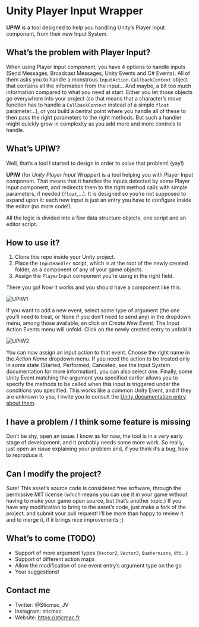 # Unity Player Input Wrapper

**UPIW** is a tool designed to help you handling Unity’s Player Input component, from their new Input System.

## What’s the problem with Player Input?

When using Player Input component, you have 4 options to handle inputs (Send Messages, Broadcast Messages, Unity Events and C# Events).
All of them asks you to handle a monstrous `InputAction.CallbackContext` object that contains all the information from the input… And maybe, a bit too much information compared to what you need at start.
Either you let those objects go everywhere into your project (so that means that a character’s move function has to handle a `CallbackContext` instead of a simple `float` parameter…), or you build a central point where you handle all of these to then pass the right parameters to the right methods.
But such a handler might quickly grow in complexity as you add more and more controls to handle.

## What’s UPIW?

Well, that’s a tool I started to design in order to solve that problem! (yay!)

**UPIW** (for *Unity Player Input Wrapper*) is a tool helping you with Player Input component.
That means that it handles the inputs detected by some Player Input component, and redirects them to the right method calls with simple parameters, if needed (`float`,…).
It is designed so you’re not supposed to expand upon it: each new input is just an entry you have to configure inside the editor (no more code!).

All the logic is divided into a few data structure objects, one script and an editor script.

## How to use it?

1. Clone this repo inside your Unity project.
2. Place the `InputHandler` script, which is at the root of the newly created folder, as a component of any of your game objects.
3. Assign the `PlayerInput` component you’re using in the right field.

There you go! Now it works and you should have a component like this:

![UPIW1](https://sticmac.fr/img/UPIW1.png)

If you want to add a new event, select some type of argument (the one you’ll need to treat, or None if you don’t need to send any) in the dropdown menu, among those available, an click on *Create New Event*.
The Input Action Events menu will unfold.
Click on the newly created entry to unfold it.

![UPIW2](https://sticmac.fr/img/UPIW2.png)

You can now assign an input action to that event.
Choose the right name in the *Action Name* dropdown menu.
If you need the action to be treated only in some state (Started, Performed, Canceled, see the Input System documentation for more information), you can also select one.
Finally, some Unity Event matching the argument you specified earlier allows you to specify the methods to be called when this input is triggered under the conditions you specified.
This works like a common Unity Event, and if they are unknown to you, I invite you to consult the [Unity documentation entry about them](https://docs.unity3d.com/Manual/UnityEvents.html).

## I have a problem / I think some feature is missing

Don’t be shy, open an issue. I know as for now, the tool is in a very early stage of development, and it probably needs some more work.
So really, just open an issue explaining your problem and, if you think it’s a bug, how to reproduce it.

## Can I modify the project?

Sure! This asset’s source code is considered free software, through the permissive MIT license (which means you can use it in your game without having to make your game open source, but that’s another topic.)
If you have any modification to bring to the asset’s code, just make a fork of the project, and submit your pull request! I’ll be more than happy to review it and to merge it, if it brings nice improvements ;)

## What’s to come (TODO)

* Support of more argument types (`Vector2`, `Vector3`, `Quaternions`, etc…)
* Support of different action maps
* Allow the modification of one event entry’s argument type on the go
* Your suggestions!

## Contact me

* Twitter: @Sticmac_JV
* Instagram: sticmac
* Website: https://sticmac.fr
